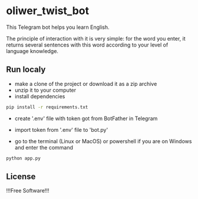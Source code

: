 # oliwer_twist_bot

This Telegram bot helps you learn English.

The principle of interaction with it is very simple: for the word you enter, it returns several sentences with this word according to your level of language knowledge.



## Run localy
- make a clone of the project or download it as a zip archive
- unzip it to your computer
- install dependencies 

```sh
pip install -r requirements.txt
```

- create '.env' file with token got from BotFather in Telegram
- import token from '.env' file to 'bot.py' 


- go to the terminal (Linux or MacOS) or powershell if you are on Windows and enter the command

```sh
python app.py
```

## License

!!!Free Software!!!
